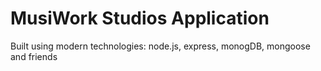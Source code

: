 # MusiWork Studios Application

Built using modern technologies:
node.js, express, monogDB, mongoose and friends
